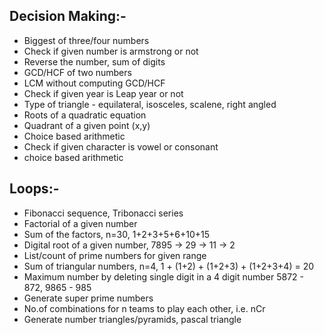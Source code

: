 ## Decision Making:-

* Biggest of three/four numbers
* Check if given number is armstrong or not
* Reverse the number, sum of digits
* GCD/HCF of two numbers
* LCM without computing GCD/HCF
* Check if given year is Leap year or not
* Type of triangle - equilateral, isosceles, scalene, right angled
* Roots of a quadratic equation
* Quadrant of a given point (x,y)
* Choice based arithmetic
* Check if given character is vowel or consonant
* choice based arithmetic

## Loops:-
* Fibonacci sequence, Tribonacci series
* Factorial of a given number
* Sum of the factors, n=30, 1+2+3+5+6+10+15
* Digital root of a given number, 7895 -> 29 -> 11 -> 2
* List/count of prime numbers for given range
* Sum of triangular numbers, n=4, 1 + (1+2) + (1+2+3) + (1+2+3+4) = 20
* Maximum number by deleting single digit in a 4 digit number
     5872  - 872,   9865 - 985
* Generate super prime numbers
* No.of combinations for n teams to play each other,  i.e. nCr
* Generate number triangles/pyramids, pascal triangle

